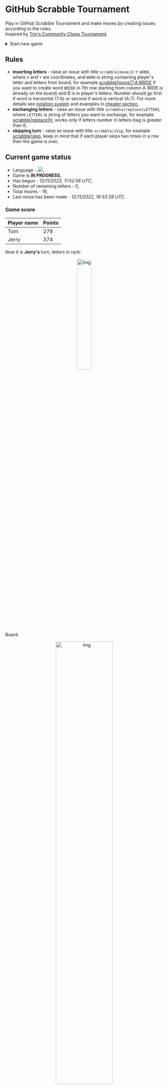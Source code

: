 
# GitHub Scrabble Tournament
Play in GitHub Scrabble Tournament and make moves by creating issues according to the rules.    
Inspired by [Tim's Community Chess Tournament](https://github.com/timburgan/).

<details>
  <summary>Start new game</summary>
  
 
 - [GB](https://github.com/radosz99/radosz99/issues/new?title=scrabble%7Cinit%7CGB&body=Just+push+%27Submit+new+issue%27+or+update+with+your+move)  ![](https://raw.githubusercontent.com/radosz99/radosz99/main/flags/GB.png)
 - [PL](https://github.com/radosz99/radosz99/issues/new?title=scrabble%7Cinit%7CPL&body=Just+push+%27Submit+new+issue%27+or+update+with+your+move)  ![](https://raw.githubusercontent.com/radosz99/radosz99/main/flags/PL.png)
 - [ES](https://github.com/radosz99/radosz99/issues/new?title=scrabble%7Cinit%7CES&body=Just+push+%27Submit+new+issue%27+or+update+with+your+move)  ![](https://raw.githubusercontent.com/radosz99/radosz99/main/flags/ES.png)
 - [DE](https://github.com/radosz99/radosz99/issues/new?title=scrabble%7Cinit%7CDE&body=Just+push+%27Submit+new+issue%27+or+update+with+your+move)  ![](https://raw.githubusercontent.com/radosz99/radosz99/main/flags/DE.png)
 - [FR](https://github.com/radosz99/radosz99/issues/new?title=scrabble%7Cinit%7CFR&body=Just+push+%27Submit+new+issue%27+or+update+with+your+move)  ![](https://raw.githubusercontent.com/radosz99/radosz99/main/flags/FR.png)
</details>
        

## Rules
 - **inserting letters** - raise an issue with title `scrabble|move|X:Y:WORD`, where `X` and `Y` are coordinates, and `WORD` is string containing player's letter and letters from board, for example [scrabble&#124;move&#124;7:A:BRIDE](https://github.com/radosz99/radosz99/issues/new?title=scrabble%7Cmove%7C7%3AA%3ABRIDE&body=Just+push+%27Submit+new+issue%27+or+update+with+your+move) if you want to create word `BRIDE` in 7th row starting from column A (RIDE is already on the board) and B is in player's letters. Number should go first if word is horizontal (7:A) or second if word is vertical (A:7). For more details see [notation system](https://en.wikipedia.org/wiki/Scrabble#Notation_system) and examples in [cheater section](#cheater),
 - **exchanging letters** - raise an issue with title `scrabble|replace|LETTERS`, where `LETTERS` is string of letters you want to exchange, for example [scrabble&#124;replace&#124;H](https://github.com/radosz99/radosz99/issues/new?title=scrabble%7Creplace%7CH&body=Just+push+%27Submit+new+issue%27+or+update+with+your+move), works only if letters number in letters bag is greater than 6,
 - **skipping turn** - raise an issue with title `scrabble|skip`, for example [scrabble&#124;skip](https://github.com/radosz99/radosz99/issues/new?title=scrabble%7Cskip&body=Just+push+%27Submit+new+issue%27+or+update+with+your+move), keep in mind that if each player skips two times in a row then the game is over,

## Current game status
 - Language - ![](https://raw.githubusercontent.com/radosz99/radosz99/main/flags/ES.png),
 - Game is **IN PROGRESS**,
 - Has begun - *12/11/2022, 11:52:56 UTC*,
 - Number of remaining letters - 0,
 - Total moves - 19,
 - Last move has been made - *12/11/2022, 19:33:28 UTC*.
    
### Game score
| Player name | Points |
 | - | - |  
| Tom | 278
| Jerry | 374

Now it is **Jerry's** turn, letters in rack:
<p align="center">
    <img src="https://raw.githubusercontent.com/radosz99/radosz99/main/rack.png" width=30% alt="Img"/>
</p>

Board:
<p align="center">
<img src="https://raw.githubusercontent.com/radosz99/radosz99/main/board.png" width=60% alt="Img"/>
</p>
    
## User leaderboard
| Moves | Who | Points |
| - | - | - |
| 19 | [@radosz99](github.com/radosz99)| 652

<a name="cheater"></a>
## Cheater section  
Try out my algorithm and check the moves that were found based on the state of the board and rack. :cowboy_hat_face:
<details>
  <summary>Reveal some fancy moves :)</summary>
  
  | Id | Move | Points |
  | - | - | - |  
|1 | [A:0:ha](https://github.com/radosz99/radosz99/issues/new?title=scrabble%7Cmove%7CA%3A0%3Aha&body=Just+push+%27Submit+new+issue%27+or+update+with+your+move) | 15 
|2 | [9:N:he](https://github.com/radosz99/radosz99/issues/new?title=scrabble%7Cmove%7C9%3AN%3Ahe&body=Just+push+%27Submit+new+issue%27+or+update+with+your+move) | 13 
|3 | [11:K:eh](https://github.com/radosz99/radosz99/issues/new?title=scrabble%7Cmove%7C11%3AK%3Aeh&body=Just+push+%27Submit+new+issue%27+or+update+with+your+move) | 10 
|4 | [N:13:hi](https://github.com/radosz99/radosz99/issues/new?title=scrabble%7Cmove%7CN%3A13%3Ahi&body=Just+push+%27Submit+new+issue%27+or+update+with+your+move) | 10 
|5 | [G:8:hu](https://github.com/radosz99/radosz99/issues/new?title=scrabble%7Cmove%7CG%3A8%3Ahu&body=Just+push+%27Submit+new+issue%27+or+update+with+your+move) | 9 
|6 | [12:K:ah](https://github.com/radosz99/radosz99/issues/new?title=scrabble%7Cmove%7C12%3AK%3Aah&body=Just+push+%27Submit+new+issue%27+or+update+with+your+move) | 5 
|7 | [7:A:eh](https://github.com/radosz99/radosz99/issues/new?title=scrabble%7Cmove%7C7%3AA%3Aeh&body=Just+push+%27Submit+new+issue%27+or+update+with+your+move) | 5 
|8 | [E:4:eh](https://github.com/radosz99/radosz99/issues/new?title=scrabble%7Cmove%7CE%3A4%3Aeh&body=Just+push+%27Submit+new+issue%27+or+update+with+your+move) | 5 
|9 | [E:1:eh](https://github.com/radosz99/radosz99/issues/new?title=scrabble%7Cmove%7CE%3A1%3Aeh&body=Just+push+%27Submit+new+issue%27+or+update+with+your+move) | 5 
|10 | [3:L:eh](https://github.com/radosz99/radosz99/issues/new?title=scrabble%7Cmove%7C3%3AL%3Aeh&body=Just+push+%27Submit+new+issue%27+or+update+with+your+move) | 5 
</details>
    
## Latest moves
<details>
<summary>Show 10 latest moves</summary>
  
  
  | Id | Type | Move / Letters to replace | Created words / New letters | Date | Points | Player | Who |
  | - | - | - | - | - | - | - | - |
|18| INSERT | 1:A:alludel | ['ALLUDEL'] | 12/11/2022, 19:33:28 UTC | 32 | Tom | [@radosz99](github.com/radosz99) |
|17| INSERT | C:0:cumbral | ['CUMBRAL'] | 12/11/2022, 18:30:37 UTC | 28 | Jerry | [@radosz99](github.com/radosz99) |
|16| INSERT | 4:A:perues | ['PERUES'] | 12/11/2022, 18:22:32 UTC | 16 | Tom | [@radosz99](github.com/radosz99) |
|15| INSERT | 14:J:hostie | ['HOSTIE'] | 12/11/2022, 18:17:26 UTC | 30 | Jerry | [@radosz99](github.com/radosz99) |
|14| INSERT | K:8:coñeado | ['COÑEADO'] | 12/11/2022, 18:03:16 UTC | 34 | Tom | [@radosz99](github.com/radosz99) |
|13| INSERT | A:3:aposenta | ['APOSENTA'] | 12/11/2022, 15:50:25 UTC | 83 | Jerry | [@radosz99](github.com/radosz99) |
|12| INSERT | 10:A:alobe | ['ALOBE'] | 12/11/2022, 15:46:26 UTC | 14 | Tom | [@radosz99](github.com/radosz99) |
|11| INSERT | D:7:probana | ['PROBANA'] | 12/11/2022, 15:36:09 UTC | 28 | Jerry | [@radosz99](github.com/radosz99) |
|10| INSERT | O:3:trovaren | ['TROVAREN'] | 12/11/2022, 15:33:23 UTC | 86 | Tom | [@radosz99](github.com/radosz99) |
|9| INSERT | 5:L:saxo | ['SAXO'] | 12/11/2022, 15:31:15 UTC | 27 | Jerry | [@radosz99](github.com/radosz99) |
</details>
    